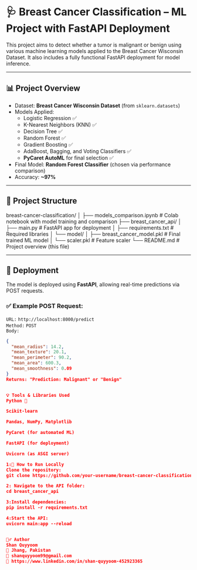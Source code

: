 # 🩺 Breast Cancer Classification – ML Project with FastAPI Deployment

This project aims to detect whether a tumor is malignant or benign using various machine learning models applied to the Breast Cancer Wisconsin Dataset. It also includes a fully functional FastAPI deployment for model inference.

---

## 📊 Project Overview

- Dataset: **Breast Cancer Wisconsin Dataset** (from `sklearn.datasets`)
- Models Applied:
  - Logistic Regression ✅
  - K-Nearest Neighbors (KNN) ✅
  - Decision Tree ✅
  - Random Forest ✅
  - Gradient Boosting ✅
  - AdaBoost, Bagging, and Voting Classifiers ✅
  - **PyCaret AutoML** for final selection ✅
- Final Model: **Random Forest Classifier** (chosen via performance comparison)
- Accuracy: **~97%**

---

## 📁 Project Structure

breast-cancer-classification/
│
├── models_comparison.ipynb # Colab notebook with model training and comparison
├── breast_cancer_api/
│ ├── main.py # FastAPI app for deployment
│ ├── requirements.txt # Required libraries
│ └── model/
│ ├── breast_cancer_model.pkl # Final trained ML model
│ └── scaler.pkl # Feature scaler
└── README.md # Project overview (this file)


---

## 🚀 Deployment

The model is deployed using **FastAPI**, allowing real-time predictions via POST requests.

### ✅ Example POST Request:

`URL:` `http://localhost:8000/predict`  
`Method:` `POST`  
`Body:`

```json
{
  "mean_radius": 14.2,
  "mean_texture": 20.1,
  "mean_perimeter": 90.2,
  "mean_area": 600.3,
  "mean_smoothness": 0.09
}
Returns: "Prediction: Malignant" or "Benign"


💡 Tools & Libraries Used
Python 🐍

Scikit-learn

Pandas, NumPy, Matplotlib

PyCaret (for automated ML)

FastAPI (for deployment)

Uvicorn (as ASGI server)

1:📌 How to Run Locally
Clone the repository:
git clone https://github.com/your-username/breast-cancer-classification.git

2: Navigate to the API folder:
cd breast_cancer_api

3:Install dependencies:
pip install -r requirements.txt

4:Start the API:
uvicorn main:app --reload


🙋‍♂️ Author
Shan Quyyoom
📍 Jhang, Pakistan
📧 shanquyyoom99@gmail.com
🔗 https://www.linkedin.com/in/shan-quyyoom-452923365
